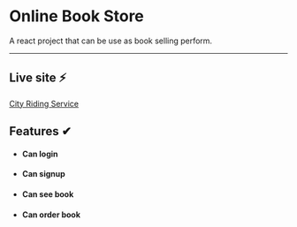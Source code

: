 # Online Book Store 

A react project that can be use as book selling perform.

---
## Live site ⚡

[City Riding Service](https://online-book-store-e7a9c.web.app/)

## Features ✔

- #### Can login


- #### Can signup


- #### Can see book


- #### Can order book


##
